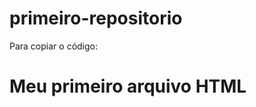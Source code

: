 # primeiro-repositorio
 
 Para copiar o código:

<html>
  <h1>Meu primeiro arquivo HTML</h1>
</html>
